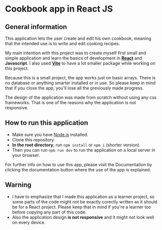 # Cookbook app in React JS

## General information

This application lets the user create and edit his own cookbook, meaning that the intended use is to write and edit cooking recipes.

My main intention with this project was to create myself first small and simple application and learn the basics of development in **[React](https://react.dev/)** and **Javascript**.
I also used **[Vite](https://vitejs.dev/)** to have a lot smaller package while working on this project.

Because this is a small project, the app works just on basic arrays. There is no database or anything smarter installed or in use. So please keep in mind that if you close the app, you'll lose all the previously made progress.

The design of the application was made from scratch without using any css frameworks. That is one of the reasons why the application is not responsive.

## How to run this application

* Make sure you have [Node.js](https://nodejs.org/) installed.
* Clone this repository.
* **In the root directory**, run `npm install` or `npm i` (shorter version).
* Then you can run `npm run dev` to run the application on a local server in your browser.

For further info on how to use this app, please visit the Documentation by clicking the documentation button where the use of the app is explained.

## Warning

* I have to emphasize that I made this application as a learner project, so some parts of the code might not be exactly corectly written as it should be for a React project. Please keep that in mind if you're a learner too before copying any part of this code.
* Also the application design **is not responsive** and it might not look well on every device.
